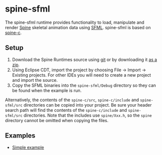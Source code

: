 # spine-sfml

The spine-sfml runtime provides functionality to load, manipulate and render [Spine](http://esotericsoftware.com) skeletal animation data using [SFML](http://www.sfml-dev.org/). spine-sfml is based on [spine-c](https://github.com/EsotericSoftware/spine-runtimes/tree/master/spine-c).

## Setup

1. Download the Spine Runtimes source using [git](https://help.github.com/articles/set-up-git) or by downloading it [as a zip](https://github.com/EsotericSoftware/spine-runtimes/archive/master.zip).
1. Using Eclipse CDT, import the project by choosing File -> Import -> Existing projects. For other IDEs you will need to create a new project and import the source.
1. Copy the SFML binaries into the `spine-sfml/Debug` directory so they can be found when the example is run.

Alternatively, the contents of the `spine-c/src`, `spine-c/include` and `spine-sfml/src` directories can be copied into your project. Be sure your header search path will find the contents of the `spine-c/include` and `spine-sfml/src` directories. Note that the includes use `spine/Xxx.h`, so the `spine` directory cannot be omitted when copying the files.

## Examples

- [Simple example](https://github.com/EsotericSoftware/spine-runtimes/blob/master/spine-sfml/example/main.cpp#L61)
